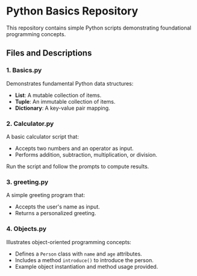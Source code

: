 # Python Basics Repository

This repository contains simple Python scripts demonstrating foundational programming concepts.

## Files and Descriptions

### 1. Basics.py
Demonstrates fundamental Python data structures:
- **List**: A mutable collection of items.
- **Tuple**: An immutable collection of items.
- **Dictionary**: A key-value pair mapping.

### 2. Calculator.py
A basic calculator script that:
- Accepts two numbers and an operator as input.
- Performs addition, subtraction, multiplication, or division.

Run the script and follow the prompts to compute results.

### 3. greeting.py
A simple greeting program that:
- Accepts the user's name as input.
- Returns a personalized greeting.

### 4. Objects.py
Illustrates object-oriented programming concepts:
- Defines a `Person` class with `name` and `age` attributes.
- Includes a method `introduce()` to introduce the person.
- Example object instantiation and method usage provided.

